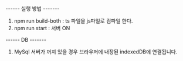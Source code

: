 ------ 실행 방법 -------
1) npm run build-both : ts 파일을 js파일로 컴파일 한다.
2) npm run start : 서버 ON

------ DB -------
1) MySql 서버가 꺼져 있을 경우 브라우저에 내장된 indexedDB에 연결됩니다.
